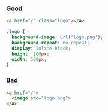 ### Good

```HTML
<a href="/" class="logo"></a>
```

```CSS
.logo {
  background-image: url('logo.png');
  background-repeat: no-repeat;
  display: inline-block;
  height: 200px;
  width: 500px;
}
```

### Bad

```HTML
<a href="/">
  <image src="logo.png">
</a>
```

